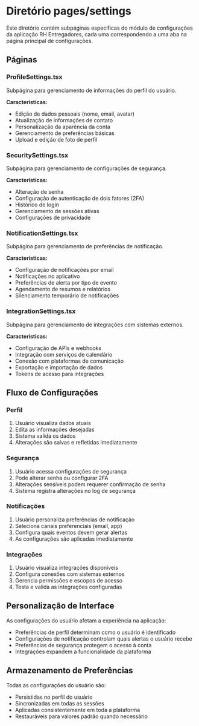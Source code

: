 
# Diretório pages/settings

Este diretório contém subpáginas específicas do módulo de configurações da aplicação RH Entregadores, cada uma correspondendo a uma aba na página principal de configurações.

## Páginas

### ProfileSettings.tsx

Subpágina para gerenciamento de informações do perfil do usuário.

**Características:**
- Edição de dados pessoais (nome, email, avatar)
- Atualização de informações de contato
- Personalização da aparência da conta
- Gerenciamento de preferências básicas
- Upload e edição de foto de perfil

### SecuritySettings.tsx

Subpágina para gerenciamento de configurações de segurança.

**Características:**
- Alteração de senha
- Configuração de autenticação de dois fatores (2FA)
- Histórico de login
- Gerenciamento de sessões ativas
- Configurações de privacidade

### NotificationSettings.tsx

Subpágina para gerenciamento de preferências de notificação.

**Características:**
- Configuração de notificações por email
- Notificações no aplicativo
- Preferências de alerta por tipo de evento
- Agendamento de resumos e relatórios
- Silenciamento temporário de notificações

### IntegrationSettings.tsx

Subpágina para gerenciamento de integrações com sistemas externos.

**Características:**
- Configuração de APIs e webhooks
- Integração com serviços de calendário
- Conexão com plataformas de comunicação
- Exportação e importação de dados
- Tokens de acesso para integrações

## Fluxo de Configurações

### Perfil
1. Usuário visualiza dados atuais
2. Edita as informações desejadas
3. Sistema valida os dados
4. Alterações são salvas e refletidas imediatamente

### Segurança
1. Usuário acessa configurações de segurança
2. Pode alterar senha ou configurar 2FA
3. Alterações sensíveis podem requerer confirmação de senha
4. Sistema registra alterações no log de segurança

### Notificações
1. Usuário personaliza preferências de notificação
2. Seleciona canais preferenciais (email, app)
3. Configura quais eventos devem gerar alertas
4. As configurações são aplicadas imediatamente

### Integrações
1. Usuário visualiza integrações disponíveis
2. Configura conexões com sistemas externos
3. Gerencia permissões e escopos de acesso
4. Testa e valida as integrações configuradas

## Personalização de Interface

As configurações do usuário afetam a experiência na aplicação:

- Preferências de perfil determinam como o usuário é identificado
- Configurações de notificação controlam quais alertas o usuário recebe
- Preferências de segurança protegem o acesso à conta
- Integrações expandem a funcionalidade da plataforma

## Armazenamento de Preferências

Todas as configurações do usuário são:
- Persistidas no perfil do usuário
- Sincronizadas em todas as sessões
- Aplicadas consistentemente em toda a plataforma
- Restauráveis para valores padrão quando necessário

